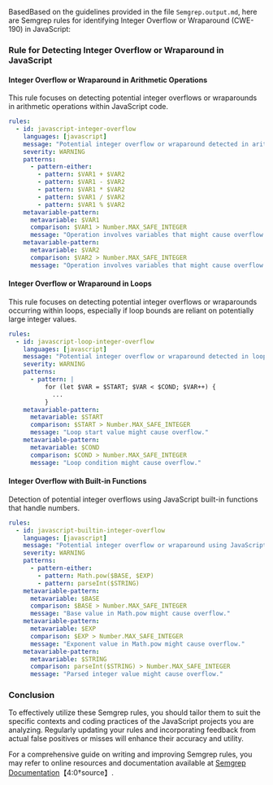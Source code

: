 BasedBased on the guidelines provided in the file `Semgrep.output.md`, here are Semgrep rules for identifying Integer Overflow or Wraparound (CWE-190) in JavaScript:

### Rule for Detecting Integer Overflow or Wraparound in JavaScript

#### Integer Overflow or Wraparound in Arithmetic Operations
This rule focuses on detecting potential integer overflows or wraparounds in arithmetic operations within JavaScript code.

```yaml
rules:
  - id: javascript-integer-overflow
    languages: [javascript]
    message: "Potential integer overflow or wraparound detected in arithmetic operation."
    severity: WARNING
    patterns:
      - pattern-either:
        - pattern: $VAR1 + $VAR2
        - pattern: $VAR1 - $VAR2
        - pattern: $VAR1 * $VAR2
        - pattern: $VAR1 / $VAR2
        - pattern: $VAR1 % $VAR2
    metavariable-pattern:
      metavariable: $VAR1
      comparison: $VAR1 > Number.MAX_SAFE_INTEGER
      message: "Operation involves variables that might cause overflow."
    metavariable-pattern:
      metavariable: $VAR2
      comparison: $VAR2 > Number.MAX_SAFE_INTEGER
      message: "Operation involves variables that might cause overflow."
```

#### Integer Overflow or Wraparound in Loops
This rule focuses on detecting potential integer overflows or wraparounds occurring within loops, especially if loop bounds are reliant on potentially large integer values.

```yaml
rules:
  - id: javascript-loop-integer-overflow
    languages: [javascript]
    message: "Potential integer overflow or wraparound detected in loop construct."
    severity: WARNING
    patterns:
      - pattern: |
          for (let $VAR = $START; $VAR < $COND; $VAR++) {
            ...
          }
    metavariable-pattern:
      metavariable: $START
      comparison: $START > Number.MAX_SAFE_INTEGER
      message: "Loop start value might cause overflow."
    metavariable-pattern:
      metavariable: $COND
      comparison: $COND > Number.MAX_SAFE_INTEGER
      message: "Loop condition might cause overflow."
```

#### Integer Overflow with Built-in Functions
Detection of potential integer overflows using JavaScript built-in functions that handle numbers.

```yaml
rules:
  - id: javascript-builtin-integer-overflow
    languages: [javascript]
    message: "Potential integer overflow or wraparound using JavaScript built-in number functions."
    severity: WARNING
    patterns:
      - pattern-either:
        - pattern: Math.pow($BASE, $EXP)
        - pattern: parseInt($STRING)
    metavariable-pattern:
      metavariable: $BASE
      comparison: $BASE > Number.MAX_SAFE_INTEGER
      message: "Base value in Math.pow might cause overflow."
    metavariable-pattern:
      metavariable: $EXP
      comparison: $EXP > Number.MAX_SAFE_INTEGER
      message: "Exponent value in Math.pow might cause overflow."
    metavariable-pattern:
      metavariable: $STRING
      comparison: parseInt($STRING) > Number.MAX_SAFE_INTEGER
      message: "Parsed integer value might cause overflow."
```

### Conclusion
To effectively utilize these Semgrep rules, you should tailor them to suit the specific contexts and coding practices of the JavaScript projects you are analyzing. Regularly updating your rules and incorporating feedback from actual false positives or misses will enhance their accuracy and utility.

For a comprehensive guide on writing and improving Semgrep rules, you may refer to online resources and documentation available at [Semgrep Documentation](https://semgrep.dev/docs/writing-rules/overview)【4:0†source】.